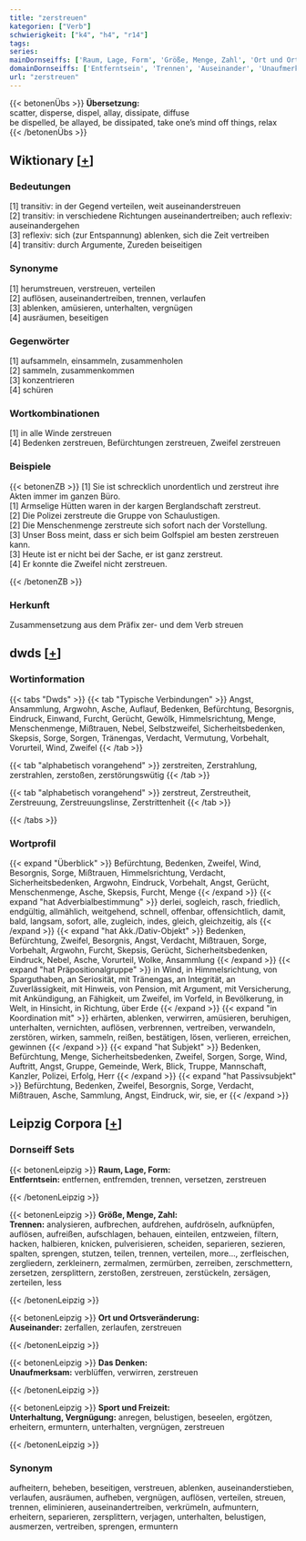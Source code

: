 ```yaml
---
title: "zerstreuen"
kategorien: ["Verb"]
schwierigkeit: ["k4", "h4", "r14"]
tags:
series:
mainDornseiffs: ['Raum, Lage, Form', 'Größe, Menge, Zahl', 'Ort und Ortsveränderung', 'Das Denken', 'Sport und Freizeit']
domainDornseiffs: ['Entferntsein', 'Trennen', 'Auseinander', 'Unaufmerksam', 'Unterhaltung, Vergnügung']
url: "zerstreuen"
---
```


{{< betonenÜbs >}}
**Übersetzung:**  
scatter, disperse, dispel, allay, dissipate, diffuse  
be dispelled, be allayed, be dissipated, take one’s mind off things, relax  
{{< /betonenÜbs >}}

## Wiktionary [[+](https://de.wiktionary.org/wiki/zerstreuen)]

### Bedeutungen
[1] transitiv: in der Gegend verteilen, weit auseinanderstreuen  
[2] transitiv: in verschiedene Richtungen auseinandertreiben; auch reflexiv: auseinandergehen  
[3] reflexiv: sich (zur Entspannung) ablenken, sich die Zeit vertreiben  
[4] transitiv: durch Argumente, Zureden beiseitigen  

### Synonyme
[1] herumstreuen, verstreuen, verteilen  
[2] auflösen, auseinandertreiben, trennen, verlaufen  
[3] ablenken, amüsieren, unterhalten, vergnügen  
[4] ausräumen, beseitigen  

### Gegenwörter
[1] aufsammeln, einsammeln, zusammenholen  
[2] sammeln, zusammenkommen  
[3] konzentrieren  
[4] schüren  

### Wortkombinationen
[1] in alle Winde zerstreuen  
[4] Bedenken zerstreuen, Befürchtungen zerstreuen, Zweifel zerstreuen  

### Beispiele
{{< betonenZB >}}
[1] Sie ist schrecklich unordentlich und zerstreut ihre Akten immer im ganzen Büro.  
[1] Armselige Hütten waren in der kargen Berglandschaft zerstreut.  
[2] Die Polizei zerstreute die Gruppe von Schaulustigen.  
[2] Die Menschenmenge zerstreute sich sofort nach der Vorstellung.  
[3] Unser Boss meint, dass er sich beim Golfspiel am besten zerstreuen kann.  
[3] Heute ist er nicht bei der Sache, er ist ganz zerstreut.  
[4] Er konnte die Zweifel nicht zerstreuen.  

{{< /betonenZB >}}
### Herkunft
Zusammensetzung aus dem Präfix zer- und dem Verb streuen  



## dwds [[+](https://www.dwds.de/wb/zerstreuen)]

### Wortinformation
{{< tabs "Dwds" >}}
{{< tab "Typische Verbindungen" >}}
Angst, Ansammlung, Argwohn, Asche, Auflauf, Bedenken, Befürchtung, Besorgnis, Eindruck, Einwand, Furcht, Gerücht, Gewölk, Himmelsrichtung, Menge, Menschenmenge, Mißtrauen, Nebel, Selbstzweifel, Sicherheitsbedenken, Skepsis, Sorge, Sorgen, Tränengas, Verdacht, Vermutung, Vorbehalt, Vorurteil, Wind, Zweifel
{{< /tab >}}

{{< tab "alphabetisch vorangehend" >}}
zerstreiten, Zerstrahlung, zerstrahlen, zerstoßen, zerstörungswütig
{{< /tab >}}

{{< tab "alphabetisch vorangehend" >}}
zerstreut, Zerstreutheit, Zerstreuung, Zerstreuungslinse, Zerstrittenheit
{{< /tab >}}

{{< /tabs >}}

### Wortprofil
{{< expand "Überblick" >}} Befürchtung, Bedenken, Zweifel, Wind, Besorgnis, Sorge, Mißtrauen, Himmelsrichtung, Verdacht, Sicherheitsbedenken, Argwohn, Eindruck, Vorbehalt, Angst, Gerücht, Menschenmenge, Asche, Skepsis, Furcht, Menge {{< /expand >}}
{{< expand "hat Adverbialbestimmung" >}} derlei, sogleich, rasch, friedlich, endgültig, allmählich, weitgehend, schnell, offenbar, offensichtlich, damit, bald, langsam, sofort, alle, zugleich, indes, gleich, gleichzeitig, als {{< /expand >}}
{{< expand "hat Akk./Dativ-Objekt" >}} Bedenken, Befürchtung, Zweifel, Besorgnis, Angst, Verdacht, Mißtrauen, Sorge, Vorbehalt, Argwohn, Furcht, Skepsis, Gerücht, Sicherheitsbedenken, Eindruck, Nebel, Asche, Vorurteil, Wolke, Ansammlung {{< /expand >}}
{{< expand "hat Präpositionalgruppe" >}} in Wind, in Himmelsrichtung, von Sparguthaben, an Seriosität, mit Tränengas, an Integrität, an Zuverlässigkeit, mit Hinweis, von Pension, mit Argument, mit Versicherung, mit Ankündigung, an Fähigkeit, um Zweifel, im Vorfeld, in Bevölkerung, in Welt, in Hinsicht, in Richtung, über Erde {{< /expand >}}
{{< expand "in Koordination mit" >}} erhärten, ablenken, verwirren, amüsieren, beruhigen, unterhalten, vernichten, auflösen, verbrennen, vertreiben, verwandeln, zerstören, wirken, sammeln, reißen, bestätigen, lösen, verlieren, erreichen, gewinnen {{< /expand >}}
{{< expand "hat Subjekt" >}} Bedenken, Befürchtung, Menge, Sicherheitsbedenken, Zweifel, Sorgen, Sorge, Wind, Auftritt, Angst, Gruppe, Gemeinde, Werk, Blick, Truppe, Mannschaft, Kanzler, Polizei, Erfolg, Herr {{< /expand >}}
{{< expand "hat Passivsubjekt" >}} Befürchtung, Bedenken, Zweifel, Besorgnis, Sorge, Verdacht, Mißtrauen, Asche, Sammlung, Angst, Eindruck, wir, sie, er {{< /expand >}}

## Leipzig Corpora [[+](https://corpora.uni-leipzig.de/en/res?word=zerstreuen&corpusId=deu_newscrawl-public_2018)]

### Dornseiff Sets
{{< betonenLeipzig >}}
**Raum, Lage, Form:**  
**Entferntsein:** entfernen, entfremden, trennen, versetzen, zerstreuen  

{{< /betonenLeipzig >}}


{{< betonenLeipzig >}}
**Größe, Menge, Zahl:**  
**Trennen:** analysieren, aufbrechen, aufdrehen, aufdröseln, aufknüpfen, auflösen, aufreißen, aufschlagen, behauen, einteilen, entzweien, filtern, hacken, halbieren, knicken, pulverisieren, scheiden, separieren, sezieren, spalten, sprengen, stutzen, teilen, trennen, verteilen, more..., zerfleischen, zergliedern, zerkleinern, zermalmen, zermürben, zerreiben, zerschmettern, zersetzen, zersplittern, zerstoßen, zerstreuen, zerstückeln, zersägen, zerteilen, less  

{{< /betonenLeipzig >}}


{{< betonenLeipzig >}}
**Ort und Ortsveränderung:**  
**Auseinander:** zerfallen, zerlaufen, zerstreuen  

{{< /betonenLeipzig >}}


{{< betonenLeipzig >}}
**Das Denken:**  
**Unaufmerksam:** verblüffen, verwirren, zerstreuen  

{{< /betonenLeipzig >}}


{{< betonenLeipzig >}}
**Sport und Freizeit:**  
**Unterhaltung, Vergnügung:** anregen, belustigen, beseelen, ergötzen, erheitern, ermuntern, unterhalten, vergnügen, zerstreuen  

{{< /betonenLeipzig >}}

### Synonym
aufheitern, beheben, beseitigen, verstreuen, ablenken, auseinanderstieben, verlaufen, ausräumen, aufheben, vergnügen, auflösen, verteilen, streuen, trennen, eliminieren, auseinandertreiben, verkrümeln, aufmuntern, erheitern, separieren, zersplittern, verjagen, unterhalten, belustigen, ausmerzen, vertreiben, sprengen, ermuntern

